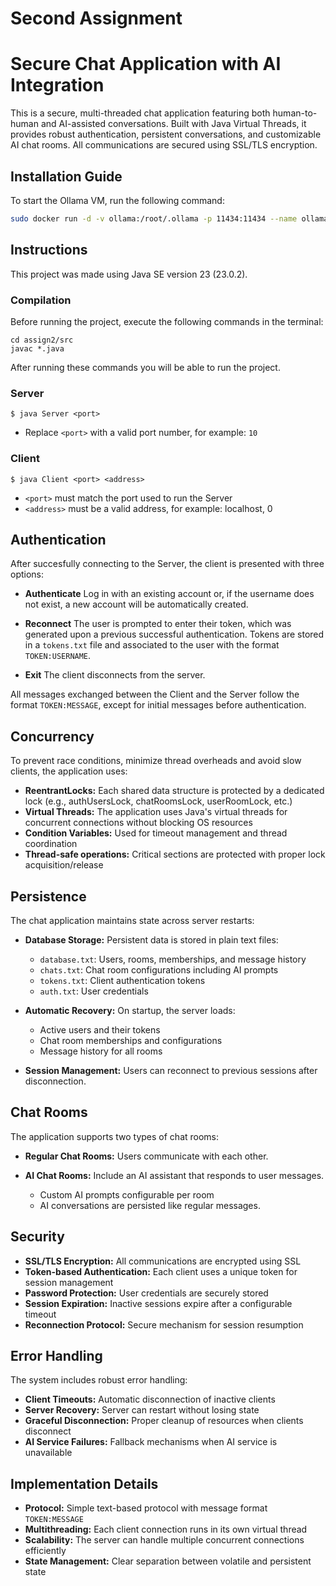 # Second Assignment

# Secure Chat Application with AI Integration

This is a secure, multi-threaded chat application featuring both human-to-human and AI-assisted conversations. 
Built with Java Virtual Threads, it provides robust authentication, persistent conversations, and customizable 
AI chat rooms. All communications are secured using SSL/TLS encryption.

## Installation Guide
To start the Ollama VM, run the following command:

```bash
sudo docker run -d -v ollama:/root/.ollama -p 11434:11434 --name ollama14 ollama/ollama
```

## Instructions

This project was made using Java SE version 23 (23.0.2).

### Compilation

Before running the project, execute the following commands in the terminal:

``` 
cd assign2/src
javac *.java
```
After running these commands you will be able to run the project.

### Server

``` 
$ java Server <port>
```

- Replace `<port>` with a valid port number, for example: `10`

### Client

```
$ java Client <port> <address>
```

- `<port>` must match the port used to run the Server
- `<address>` must be a valid address, for example: localhost, 0


## Authentication

After succesfully connecting to the Server, the client is presented with three options:


*   **Authenticate**
Log in with an existing account or, if the username does not exist, a new account will be automatically created.

*   **Reconnect**
The user is prompted to enter their token, which was generated upon a previous successful authentication. Tokens are stored in a `tokens.txt` file and associated to the user with the format `TOKEN:USERNAME`.

*   **Exit**
The client disconnects from the server.

All messages exchanged between the Client and the Server follow the format `TOKEN:MESSAGE`, except for initial messages before authentication.

## Concurrency

To prevent race conditions, minimize thread overheads and avoid slow clients, the application uses:

- **ReentrantLocks:** Each shared data structure is protected by a dedicated lock (e.g., authUsersLock, chatRoomsLock, userRoomLock, etc.)
- **Virtual Threads:** The application uses Java's virtual threads for concurrent connections without blocking OS resources
- **Condition Variables:** Used for timeout management and thread coordination
- **Thread-safe operations:** Critical sections are protected with proper lock acquisition/release

## Persistence

The chat application maintains state across server restarts:

* **Database Storage:** Persistent data is stored in plain text files:

  * `database.txt`: Users, rooms, memberships, and message history
  * `chats.txt`: Chat room configurations including AI prompts
  * `tokens.txt`: Client authentication tokens
  * `auth.txt`: User credentials

* **Automatic Recovery:** On startup, the server loads:

  * Active users and their tokens
  * Chat room memberships and configurations
  * Message history for all rooms

* **Session Management:** Users can reconnect to previous sessions after disconnection.

## Chat Rooms

The application supports two types of chat rooms:

* **Regular Chat Rooms:** Users communicate with each other.
* **AI Chat Rooms:** Include an AI assistant that responds to user messages.

  * Custom AI prompts configurable per room
  * AI conversations are persisted like regular messages.

## Security

* **SSL/TLS Encryption:** All communications are encrypted using SSL
* **Token-based Authentication:** Each client uses a unique token for session management
* **Password Protection:** User credentials are securely stored
* **Session Expiration:** Inactive sessions expire after a configurable timeout
* **Reconnection Protocol:** Secure mechanism for session resumption

## Error Handling

The system includes robust error handling:

- **Client Timeouts:** Automatic disconnection of inactive clients
- **Server Recovery:** Server can restart without losing state
- **Graceful Disconnection:** Proper cleanup of resources when clients disconnect
- **AI Service Failures:** Fallback mechanisms when AI service is unavailable

## Implementation Details

- **Protocol:** Simple text-based protocol with message format `TOKEN:MESSAGE`
- **Multithreading:** Each client connection runs in its own virtual thread
- **Scalability:** The server can handle multiple concurrent connections efficiently
- **State Management:** Clear separation between volatile and persistent state